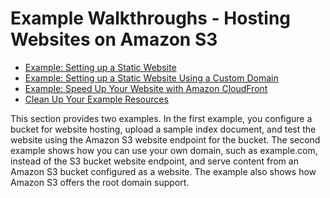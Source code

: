 # Example Walkthroughs \- Hosting Websites on Amazon S3<a name="hosting-websites-on-s3-examples"></a>


+ [Example: Setting up a Static Website](HostingWebsiteOnS3Setup.md)
+ [Example: Setting up a Static Website Using a Custom Domain](website-hosting-custom-domain-walkthrough.md)
+ [Example: Speed Up Your Website with Amazon CloudFront](website-hosting-cloudfront-walkthrough.md)
+ [Clean Up Your Example Resources](getting-started-cleanup.md)

This section provides two examples\. In the first example, you configure a bucket for website hosting, upload a sample index document, and test the website using the Amazon S3 website endpoint for the bucket\. The second example shows how you can use your own domain, such as example\.com, instead of the S3 bucket website endpoint, and serve content from an Amazon S3 bucket configured as a website\. The example also shows how Amazon S3 offers the root domain support\.